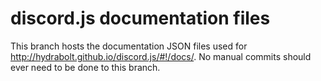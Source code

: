 # discord.js documentation files

This branch hosts the documentation JSON files used for http://hydrabolt.github.io/discord.js/#!/docs/.
No manual commits should ever need to be done to this branch.
